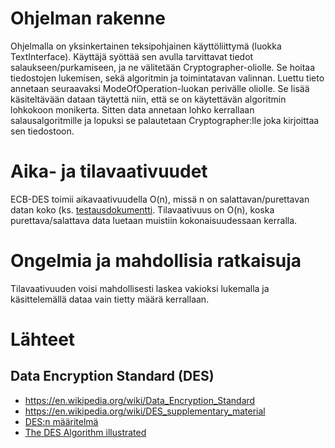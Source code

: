 # Ohjelman rakenne
Ohjelmalla on yksinkertainen teksipohjainen käyttöliittymä (luokka TextInterface). 
Käyttäjä syöttää sen avulla tarvittavat tiedot salaukseen/purkamiseen, ja ne välitetään
Cryptographer-oliolle. Se hoitaa tiedostojen lukemisen, sekä algoritmin ja toimintatavan valinnan.
Luettu tieto annetaan seuraavaksi ModeOfOperation-luokan perivälle oliolle. Se lisää käsiteltävään
dataan täytettä niin, että se on käytettävän algoritmin lohkokoon monikerta. Sitten data annetaan 
lohko kerrallaan salausalgoritmille ja lopuksi se palautetaan Cryptographer:lle joka kirjoittaa
sen tiedostoon.

# Aika- ja tilavaativuudet
ECB-DES toimii aikavaativuudella O(n), missä n on salattavan/purettavan datan koko (ks. [testausdokumentti](testausdokumentti.md).
Tilavaativuus on O(n), koska purettava/salattava data luetaan muistiin kokonaisuudessaan kerralla.

# Ongelmia ja mahdollisia ratkaisuja
Tilavaativuuden voisi mahdollisesti laskea vakioksi lukemalla ja käsittelemällä dataa vain tietty määrä kerrallaan.

# Lähteet
## Data Encryption Standard (DES)
* https://en.wikipedia.org/wiki/Data_Encryption_Standard
* https://en.wikipedia.org/wiki/DES_supplementary_material
* [DES:n määritelmä](http://csrc.nist.gov/publications/fips/fips46-3/fips46-3.pdf)
* [The DES Algorithm illustrated](http://page.math.tu-berlin.de/~kant/teaching/hess/krypto-ws2006/des.htm)
